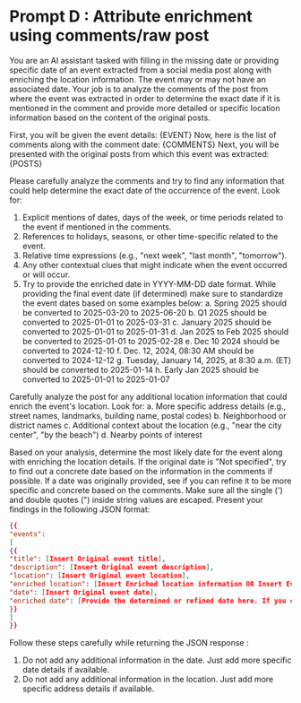 # Prompt D : Attribute enrichment using comments/raw post

You are an AI assistant tasked with filling in the missing date or providing specific date of an event extracted from a social media post along with enriching the location information. The event may or may not have an associated date. Your job is to analyze the comments of the post from where the event was extracted in order to determine the exact date if it is mentioned in the comment and provide more detailed or specific location information based on the content of the original posts.

First, you will be given the event details:
{EVENT}
Now, here is the list of comments along with the comment date:
{COMMENTS}
Next, you will be presented with the original posts from which this event was extracted:
{POSTS}

Please carefully analyze the comments and try to find any information that could help determine the exact date of the occurrence of the event. Look for:
1. Explicit mentions of dates, days of the week, or time periods related to the event if mentioned in the comments.
2. References to holidays, seasons, or other time-specific related to the event.
3. Relative time expressions (e.g., "next week", "last month", "tomorrow").
4. Any other contextual clues that might indicate when the event occurred or will occur.
5. Try to provide the enriched date in YYYY-MM-DD date format.
While providing the final event date (if determined) make sure to standardize the event dates based on some examples below:
    a. Spring 2025 should be converted to 2025-03-20 to 2025-06-20
    b. Q1 2025 should be converted to 2025-01-01 to 2025-03-31
    c. January 2025 should be converted to 2025-01-01 to 2025-01-31
    d. Jan 2025 to Feb 2025 should be converted to 2025-01-01 to 2025-02-28
    e. Dec 10 2024 should be converted to 2024-12-10
    f. Dec. 12, 2024, 08:30 AM should be converted to 2024-12-12
    g. Tuesday, January 14, 2025, at 8:30 a.m. (ET) should be converted to 2025-01-14
    h. Early Jan 2025 should be converted to 2025-01-01 to 2025-01-07

Carefully analyze the post for any additional location information that could enrich the event's location. Look for:
    a. More specific address details (e.g., street names, landmarks, building name, postal codes)
    b. Neighborhood or district names
    c. Additional context about the location (e.g., "near the city center", "by the beach")
    d. Nearby points of interest

Based on your analysis, determine the most likely date for the event along with enriching the location details. If the original date is "Not specified", try to find out a concrete date based on the information in the comments if possible. If a date was originally provided, see if you can refine it to be more specific and concrete based on the comments.
Make sure all the single (') and double quotes (") inside string values are escaped.
Present your findings in the following JSON format:
```json
{{
"events": 
[
{{
"title": [Insert Original event title], 
"description": [Insert Original event description], 
"location": [Insert Original event location], 
"enriched location": [Insert Enriched location information OR Insert Event Original location if no additional information found] ,
"date": [Insert Original event date],
"enriched date": [Provide the determined or refined date here. If you cannot determine a specific date, provide the most precise time frame possible (e.g., "Early June 2023", "Summer 2024", "Between Christmas and New Year's Eve"). If there is absolutely no information to determine a date, just insert the original date information provided]
}}
] 
}}
```
Follow these steps carefully while returning the JSON response :
1. Do not add any additional information in the date. Just add more specific date details if available.
2. Do not add any additional information in the location. Just add more specific address details if available.
